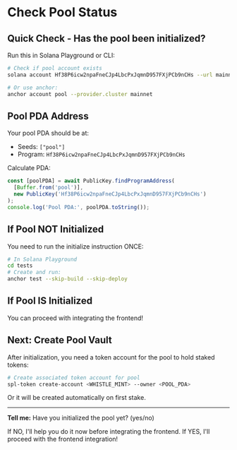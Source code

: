 # Check Pool Status

## Quick Check - Has the pool been initialized?

Run this in Solana Playground or CLI:

```bash
# Check if pool account exists
solana account Hf38P6icw2npaFneCJp4LbcPxJqmnD957FXjPCb9nCHs --url mainnet-beta

# Or use anchor:
anchor account pool --provider.cluster mainnet
```

## Pool PDA Address

Your pool PDA should be at:
- Seeds: `["pool"]`
- Program: `Hf38P6icw2npaFneCJp4LbcPxJqmnD957FXjPCb9nCHs`

Calculate PDA:
```javascript
const [poolPDA] = await PublicKey.findProgramAddress(
  [Buffer.from('pool')],
  new PublicKey('Hf38P6icw2npaFneCJp4LbcPxJqmnD957FXjPCb9nCHs')
);
console.log('Pool PDA:', poolPDA.toString());
```

## If Pool NOT Initialized

You need to run the initialize instruction ONCE:

```bash
# In Solana Playground
cd tests
# Create and run:
anchor test --skip-build --skip-deploy
```

## If Pool IS Initialized

You can proceed with integrating the frontend!

## Next: Create Pool Vault

After initialization, you need a token account for the pool to hold staked tokens:

```bash
# Create associated token account for pool
spl-token create-account <WHISTLE_MINT> --owner <POOL_PDA>
```

Or it will be created automatically on first stake.

---

**Tell me:** Have you initialized the pool yet? (yes/no)

If NO, I'll help you do it now before integrating the frontend.
If YES, I'll proceed with the frontend integration!

